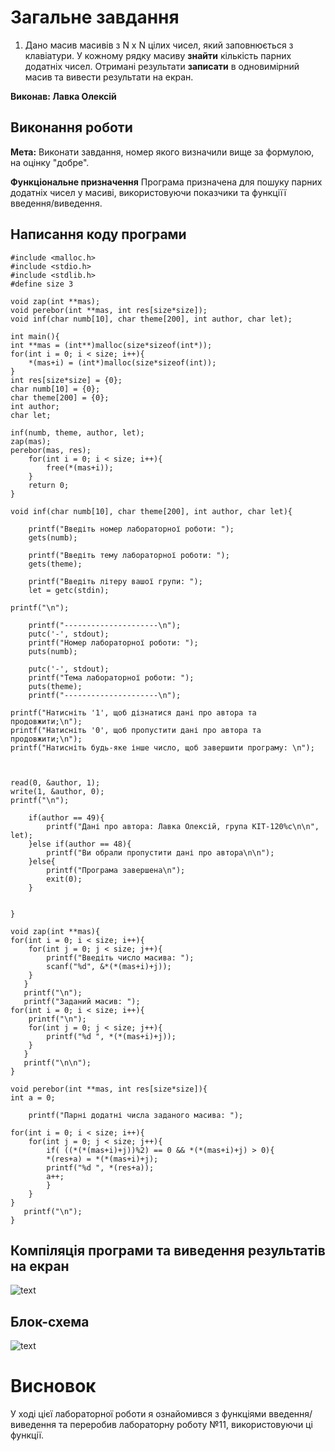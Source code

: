 # Загальне завдання
1. Дано масив масивів з N x N цілих чисел, який заповнюється з клавіатури. У кожному рядку масиву **знайти** кількість парних додатніх чисел. Отримані результати **записати** в одновимірний масив та вивести результати на екран.

**Виконав: Лавка Олексій**

## Виконання роботи

**Мета:**
	Виконати завдання, номер якого визначили вище за формулою, на оцінку "добре".

**Функціональне призначення**
	Програма призначена для пошуку парних додатніх чисел у масиві, використовуючи показчики та функціїї введення/виведення.

## Написання коду програми
```
#include <malloc.h>
#include <stdio.h>
#include <stdlib.h>
#define size 3

void zap(int **mas);
void perebor(int **mas, int res[size*size]);
void inf(char numb[10], char theme[200], int author, char let);

int main(){
int **mas = (int**)malloc(size*sizeof(int*));
for(int i = 0; i < size; i++){
	*(mas+i) = (int*)malloc(size*sizeof(int));
}
int res[size*size] = {0};
char numb[10] = {0};
char theme[200] = {0};
int author;
char let;

inf(numb, theme, author, let);
zap(mas);
perebor(mas, res);
	for(int i = 0; i < size; i++){
		free(*(mas+i));
	}
	return 0;
}

void inf(char numb[10], char theme[200], int author, char let){

	printf("Введіть номер лабораторної роботи: ");
	gets(numb);

	printf("Введіть тему лабораторної роботи: ");
	gets(theme);

	printf("Введіть літеру вашої групи: ");
	let = getc(stdin);

printf("\n");

	printf("---------------------\n");
	putc('-', stdout);
	printf("Номер лабораторної роботи: ");
	puts(numb);

	putc('-', stdout);
	printf("Тема лабораторної роботи: ");
	puts(theme);
	printf("---------------------\n");

printf("Натисніть '1', щоб дізнатися дані про автора та продовжити;\n");
printf("Натисніть '0', щоб пропустити дані про автора та продовжити;\n");
printf("Натисніть будь-яке інше число, щоб завершити програму: \n");



read(0, &author, 1);
write(1, &author, 0);
printf("\n");

	if(author == 49){
		printf("Дані про автора: Лавка Олексій, група КІТ-120%c\n\n", let);
	}else if(author == 48){
		printf("Ви обрали пропустити дані про автора\n\n");
	}else{
		printf("Програма завершена\n");
		exit(0);
	}


}

void zap(int **mas){
for(int i = 0; i < size; i++){
	for(int j = 0; j < size; j++){
		printf("Введіть число масива: ");
		scanf("%d", &*(*(mas+i)+j));
	}
   }
   printf("\n");
   printf("Заданий масив: ");
for(int i = 0; i < size; i++){
	printf("\n");
	for(int j = 0; j < size; j++){
		printf("%d ", *(*(mas+i)+j));
	}
   }
   printf("\n\n");
}

void perebor(int **mas, int res[size*size]){
int a = 0;

	printf("Парні додатні числа заданого масива: ");

for(int i = 0; i < size; i++){
	for(int j = 0; j < size; j++){
		if( ((*(*(mas+i)+j))%2) == 0 && *(*(mas+i)+j) > 0){
		*(res+a) = *(*(mas+i)+j);
		printf("%d ", *(res+a));
		a++;
		}
	}
}
   printf("\n");
}
```
## Компіляція програми та виведення результатів на екран

![text](file:///home/aleksey/lavka/lab12,14/12/doc/terminal12.png)

## Блок-схема

![text](file:///home/aleksey/lavka/lab12,14/12/doc/scheme12.png)

# Висновок
У ході цієї лабораторної роботи я ознайомився з функціями введення/виведення та переробив лабораторну роботу №11, використовуючи ці функції.
